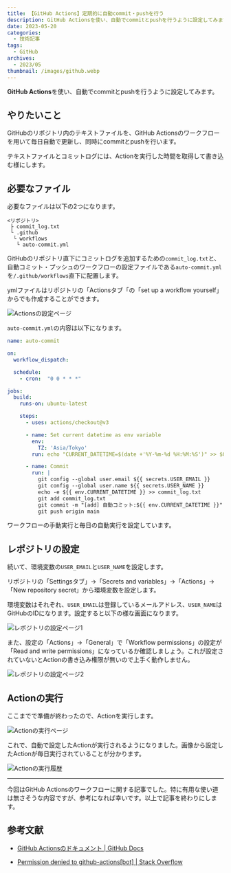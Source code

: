 ```yaml
---
title: 【GitHub Actions】定期的に自動commit・pushを行う
description: GitHub Actionsを使い、自動でcommitとpushを行うように設定してみます。
date: 2023-05-20
categories: 
  - 技術記事
tags: 
  - GitHub
archives: 
  - 2023/05
thumbnail: /images/github.webp
---
```


**GitHub Actions**を使い、自動でcommitとpushを行うように設定してみます。

<!--more-->

## やりたいこと

GitHubのリポジトリ内のテキストファイルを、GitHub Actionsのワークフローを用いて毎日自動で更新し、同時にcommitとpushを行います。

テキストファイルとコミットログには、Actionを実行した時間を取得して書き込む様にします。

## 必要なファイル

必要なファイルは以下の2つになります。

```plaintext {lineNos="inline", name="リポジトリ構成"}
<リポジトリ>
 ├ commit_log.txt
 └ .github
  └ workflows
   └ auto-commit.yml
```

GitHubのリポジトリ直下にコミットログを追加するための`commit_log.txt`と、自動コミット・プッシュのワークフローの設定ファイルである`auto-commit.yml`を`/.github/workflows`直下に配置します。

ymlファイルはリポジトリの「Actionsタブ「の「set up a workflow yourself」からでも作成することができます。

![Actionsの設定ページ](/images/github-actions-autocommit-01.png)

`auto-commit.yml`の内容は以下になります。

```yml {lineNos="inline", name="auto-commit.yml"}
name: auto-commit

on:
  workflow_dispatch:

  schedule:
    - cron:  "0 0 * * *"

jobs:
  build:
    runs-on: ubuntu-latest

    steps:
      - uses: actions/checkout@v3

      - name: Set current datetime as env variable
        env:
          TZ: 'Asia/Tokyo' 
        run: echo "CURRENT_DATETIME=$(date +'%Y-%m-%d %H:%M:%S')" >> $GITHUB_ENV

      - name: Commit
        run: |
          git config --global user.email ${{ secrets.USER_EMAIL }}
          git config --global user.name ${{ secrets.USER_NAME }}
          echo -e ${{ env.CURRENT_DATETIME }} >> commit_log.txt
          git add commit_log.txt
          git commit -m "[add] 自動コミット:${{ env.CURRENT_DATETIME }}"
          git push origin main
```

ワークフローの手動実行と毎日の自動実行を設定しています。

## レポジトリの設定

続いて、環境変数の`USER_EMAIL`と`USER_NAME`を設定します。

リポジトリの「Settingsタブ」→「Secrets and variables」→「Actions」→「New repository secret」から環境変数を設定します。

環境変数はそれぞれ、`USER_EMAIL`は登録しているメールアドレス、`USER_NAME`はGitHubのIDになります。設定すると以下の様な画面になります。

![レポジトリの設定ページ1](/images/github-actions-autocommit-02.png)

また、設定の「Actions」→「General」で「Workflow permissions」の設定が「Read and write permissions」になっているか確認しましょう。これが設定されていないとActionの書き込み権限が無いので上手く動作しません。

![レポジトリの設定ページ2](/images/github-actions-autocommit-03.png)

## Actionの実行

ここまでで準備が終わったので、Actionを実行します。

![Actionの実行ページ](/images/github-actions-autocommit-04.png)

これで、自動で設定したActionが実行されるようになりました。画像から設定したActionが毎日実行されていることが分かります。

![Actionの実行履歴](/images/github-actions-autocommit-05.png)

* * *

今回はGitHub Actionsのワークフローに関する記事でした。特に有用な使い道は無さそうな内容ですが、参考になれば幸いです。以上で記事を終わりにします。

## 参考文献

* [GitHub Actionsのドキュメント | GitHub Docs](https://docs.github.com/ja/actions)

* [Permission denied to github-actions[bot] | Stack Overflow](https://stackoverflow.com/questions/72851548/permission-denied-to-github-actionsbot)